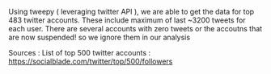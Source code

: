 Using tweepy ( leveraging twitter API ), we are able to get the data for top 483 twitter accounts. These include maximum of last ~3200 tweets for each user.
There are several accounts with zero tweets or the accoutns that are now suspended! so we ignore them in our analysis

Sources :
  List of top 500 twitter accounts : https://socialblade.com/twitter/top/500/followers
